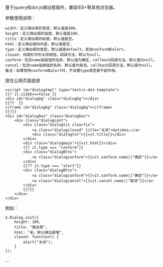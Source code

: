 ﻿基于jquery和dot.js弹出框插件，兼容IE6+等其他浏览器。

参数使用说明： 

	width：定义弹出框的宽度，默认值是400。
	height：定义弹出框的高度，默认值是100.
	title：定义弹出框的标题，默认值是空。
	html：定义弹出框的内容，默认值是空。
	type：定义弹出框的类型，默认值是default，其他conform和alert。
	closed: 标题栏中的关闭按钮，回调方法，默认为null。
	conform：包含name指按钮的名称，默认值为确定，callback回调方法，默认值为null。
	cancel：包含name指按钮的名称，默认值为取消，callback回调方法，默认值为null。
	备注：如果使用conform或alert时，不设置type类型是不起作用。
	


放在公用页面底部 

	<script id="dialogtmpl" type="text/x-dot-template">
    {{? it.isIE6===false }} 
    <div id="dialogbg" class="dialogbg"></div>
    {{??  }}
    <iframe id="dialogbg" class="dialogbg"></iframe>
    {{?}}
    <div id="dialogbox" class="dialogbox">
        <div class="dialogcont">
            <div class="dialogtit clearfix">
                <a class="dialogclosed" title="关闭">&otimes;</a>
                <div class="dialogtxt">{{=it.title}}</div>
            </div>
            <div class="dialogmain">{{=it.html}}</div>
            {{? it.type === "conform"}}
            <div class="dialogBtns">
                <a class="dialogconform">{{=it.conform.name||"确定"}}</a>
            </div>
            {{?? it.type === "alert"}}
            <div class="dialogBtns">
                <a class="dialogconform">{{=it.conform.name||"确定"}}</a>
                <a class="dialogcancel">{{=it.cancel.name||"取消"}}</a>
            </div>
            {{?}} 
        </div>
    </div>
</script>

例如：

	$.Dialog.init({
	    height: 180,
	    title: "弹出框",
	    html: "亲，默认弹出框哦",
	    closed: function() {
	        alert("关闭");
	    }
	});

...

